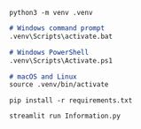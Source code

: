 `python3 -m venv .venv`

```markdown
# Windows command prompt
.venv\Scripts\activate.bat

# Windows PowerShell
.venv\Scripts\Activate.ps1

# macOS and Linux
source .venv/bin/activate
```

`pip install -r requirements.txt`

`streamlit run Information.py`
